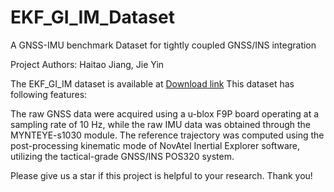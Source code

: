 # EKF_GI_IM_Dataset
A GNSS-IMU benchmark Dataset for tightly coupled GNSS/INS integration

Project Authors: Haitao Jiang, Jie Yin

The EKF_GI_IM dataset is available at
[Download link](https://sjtueducn-my.sharepoint.com/personal/594666_sjtu_edu_cn/_layouts/15/onedrive.aspx?id=%2Fpersonal%2F594666%5Fsjtu%5Fedu%5Fcn%2FDocuments%2FGI%5FIM%2Ebag&parent=%2Fpersonal%2F594666%5Fsjtu%5Fedu%5Fcn%2FDocuments&ga=1)
This  dataset has following features:

The raw GNSS data were acquired using a u-blox F9P board operating at a sampling rate of 10 Hz, while the raw IMU data was obtained through the MYNTEYE-s1030 module. The reference trajectory was computed using the post-processing kinematic mode of NovAtel Inertial Explorer software, utilizing the tactical-grade GNSS/INS POS320 system.

Please give us a star if this project is helpful to your research. Thank you! 



